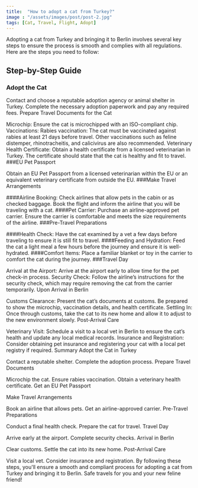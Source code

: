 ```yaml
---
title:  "How to adopt a cat from Turkey?"
image : "/assets/images/post/post-2.jpg"
tags: [Cat, Travel, Flight, Adopt]
---
```


Adopting a cat from Turkey and bringing it to Berlin involves several key steps to ensure the process is smooth and complies with all regulations. Here are the steps you need to follow:

## Step-by-Step Guide
### Adopt the Cat

Contact and choose a reputable adoption agency or animal shelter in Turkey.
Complete the necessary adoption paperwork and pay any required fees.
Prepare Travel Documents for the Cat

Microchip: Ensure the cat is microchipped with an ISO-compliant chip.
Vaccinations:
Rabies vaccination: The cat must be vaccinated against rabies at least 21 days before travel.
Other vaccinations such as feline distemper, rhinotracheitis, and calicivirus are also recommended.
Veterinary Health Certificate:
Obtain a health certificate from a licensed veterinarian in Turkey.
The certificate should state that the cat is healthy and fit to travel.
###EU Pet Passport

Obtain an EU Pet Passport from a licensed veterinarian within the EU or an equivalent veterinary certificate from outside the EU.
###Make Travel Arrangements

####Airline Booking:
Check airlines that allow pets in the cabin or as checked baggage.
Book the flight and inform the airline that you will be traveling with a cat.
####Pet Carrier:
Purchase an airline-approved pet carrier.
Ensure the carrier is comfortable and meets the size requirements of the airline.
###Pre-Travel Preparations

####Health Check: Have the cat examined by a vet a few days before traveling to ensure it is still fit to travel.
####Feeding and Hydration: Feed the cat a light meal a few hours before the journey and ensure it is well-hydrated.
####Comfort Items: Place a familiar blanket or toy in the carrier to comfort the cat during the journey.
###Travel Day

Arrival at the Airport: Arrive at the airport early to allow time for the pet check-in process.
Security Check: Follow the airline’s instructions for the security check, which may require removing the cat from the carrier temporarily.
Upon Arrival in Berlin

Customs Clearance: Present the cat’s documents at customs. Be prepared to show the microchip, vaccination details, and health certificate.
Settling In: Once through customs, take the cat to its new home and allow it to adjust to the new environment slowly.
Post-Arrival Care

Veterinary Visit: Schedule a visit to a local vet in Berlin to ensure the cat’s health and update any local medical records.
Insurance and Registration: Consider obtaining pet insurance and registering your cat with a local pet registry if required.
Summary
Adopt the Cat in Turkey

Contact a reputable shelter.
Complete the adoption process.
Prepare Travel Documents

Microchip the cat.
Ensure rabies vaccination.
Obtain a veterinary health certificate.
Get an EU Pet Passport

Make Travel Arrangements

Book an airline that allows pets.
Get an airline-approved carrier.
Pre-Travel Preparations

Conduct a final health check.
Prepare the cat for travel.
Travel Day

Arrive early at the airport.
Complete security checks.
Arrival in Berlin

Clear customs.
Settle the cat into its new home.
Post-Arrival Care

Visit a local vet.
Consider insurance and registration.
By following these steps, you'll ensure a smooth and compliant process for adopting a cat from Turkey and bringing it to Berlin. Safe travels for you and your new feline friend!
